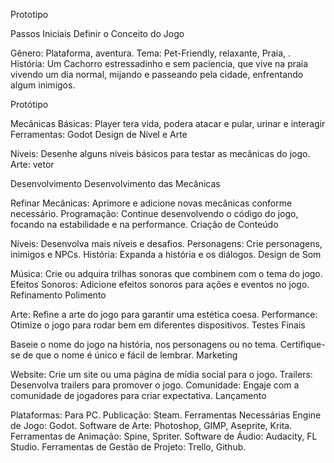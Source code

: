 Prototipo

Passos Iniciais
Definir o Conceito do Jogo

Gênero: Plataforma, aventura.
Tema: Pet-Friendly, relaxante, Praia, .
História: Um Cachorro estressadinho e sem paciencia, que vive na praia vivendo um dia normal, mijando e passeando pela cidade, enfrentando algum inimigos.

Protótipo

Mecânicas Básicas: Player tera vida, podera atacar e pular, urinar e interagir
Ferramentas: Godot
Design de Nível e Arte

Níveis: Desenhe alguns níveis básicos para testar as mecânicas do jogo.
Arte: vetor

Desenvolvimento
Desenvolvimento das Mecânicas

Refinar Mecânicas: Aprimore e adicione novas mecânicas conforme necessário.
Programação: Continue desenvolvendo o código do jogo, focando na estabilidade e na performance.
Criação de Conteúdo

Níveis: Desenvolva mais níveis e desafios.
Personagens: Crie personagens, inimigos e NPCs.
História: Expanda a história e os diálogos.
Design de Som

Música: Crie ou adquira trilhas sonoras que combinem com o tema do jogo.
Efeitos Sonoros: Adicione efeitos sonoros para ações e eventos no jogo.
Refinamento
Polimento

Arte: Refine a arte do jogo para garantir uma estética coesa.
Performance: Otimize o jogo para rodar bem em diferentes dispositivos.
Testes Finais

Baseie o nome do jogo na história, nos personagens ou no tema.
Certifique-se de que o nome é único e fácil de lembrar.
Marketing

Website: Crie um site ou uma página de mídia social para o jogo.
Trailers: Desenvolva trailers para promover o jogo.
Comunidade: Engaje com a comunidade de jogadores para criar expectativa.
Lançamento

Plataformas: Para PC.
Publicação: Steam.
Ferramentas Necessárias
Engine de Jogo: Godot.
Software de Arte: Photoshop, GIMP, Aseprite, Krita.
Ferramentas de Animação: Spine, Spriter.
Software de Áudio: Audacity, FL Studio.
Ferramentas de Gestão de Projeto: Trello, Github.
